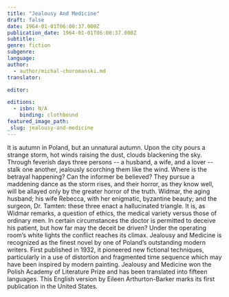 ```yaml
---
title: "Jealousy And Medicine"
draft: false
date: 1964-01-01T06:00:37.000Z
publication_date: 1964-01-01T06:00:37.000Z
subtitle:
genre: fiction
subgenre:
language:
author:
  - author/michal-choromanski.md
translator:

editor:

editions:
  - isbn: N/A
    binding: clothbound
featured_image_path:
_slug: jealousy-and-medicine
---
```


It is autumn in Poland, but an unnatural autumn. Upon the city pours a strange storm, hot winds raising the dust, clouds blackening the sky. Through feverish days three persons -- a husband, a wife, and a lover -- stalk one another, jealously scorching them like the wind. Where is the betrayal happening? Can the informer be believed? They pursue a maddening dance as the storm rises, and their horror, as they know well, will be allayed only by the greater horror of the truth. Widmar, the aging husband; his wife Rebecca, with her enigmatic, byzantine beauty; and the surgeon, Dr. Tamten: these three enact a hallucinated triangle. It is, as Widmar remarks, a question of ethics, the medical variety versus those of ordinary men. In certain circumstances the doctor is permitted to deceive his patient, but how far may the deceit be driven? Under the operating room’s white lights the conflict reaches its climax. Jealousy and Medicine is recognized as the finest novel by one of Poland’s outstanding modern writers. First published in 1932, it pioneered new fictional techniques, particularly in a use of distortion and fragmented time sequence which may have been inspired by modern painting. Jealousy and Medicine won the Polish Academy of Literature Prize and has been translated into fifteen languages. This English version by Eileen Arthurton-Barker marks its first publication in the United States.

